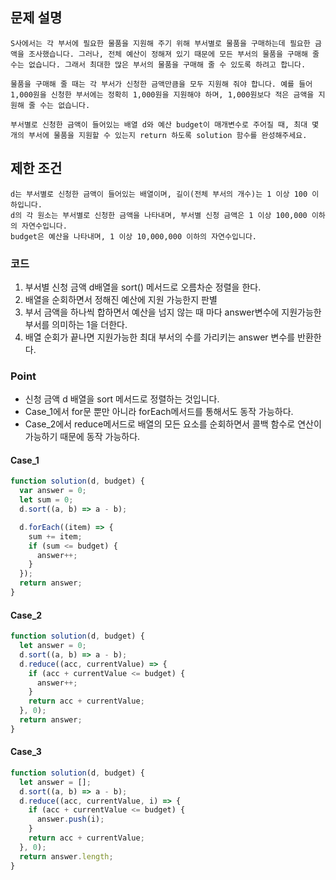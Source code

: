 ## 문제 설명

    S사에서는 각 부서에 필요한 물품을 지원해 주기 위해 부서별로 물품을 구매하는데 필요한 금액을 조사했습니다. 그러나, 전체 예산이 정해져 있기 때문에 모든 부서의 물품을 구매해 줄 수는 없습니다. 그래서 최대한 많은 부서의 물품을 구매해 줄 수 있도록 하려고 합니다.

    물품을 구매해 줄 때는 각 부서가 신청한 금액만큼을 모두 지원해 줘야 합니다. 예를 들어 1,000원을 신청한 부서에는 정확히 1,000원을 지원해야 하며, 1,000원보다 적은 금액을 지원해 줄 수는 없습니다.

    부서별로 신청한 금액이 들어있는 배열 d와 예산 budget이 매개변수로 주어질 때, 최대 몇 개의 부서에 물품을 지원할 수 있는지 return 하도록 solution 함수를 완성해주세요.

## 제한 조건

    d는 부서별로 신청한 금액이 들어있는 배열이며, 길이(전체 부서의 개수)는 1 이상 100 이하입니다.
    d의 각 원소는 부서별로 신청한 금액을 나타내며, 부서별 신청 금액은 1 이상 100,000 이하의 자연수입니다.
    budget은 예산을 나타내며, 1 이상 10,000,000 이하의 자연수입니다.

### 코드

1. 부서별 신청 금액 d배열을 sort() 메서드로 오름차순 정렬을 한다.
2. 배열을 순회하면서 정해진 예산에 지원 가능한지 판별
3. 부서 금액을 하나씩 합하면서 예산을 넘지 않는 때 마다 answer변수에 지원가능한 부서를 의미하는 1을 더한다.
4. 배열 순회가 끝나면 지원가능한 최대 부서의 수를 가리키는 answer 변수를 반환한다.

### Point

- 신청 금액 d 배열을 sort 메서드로 정렬하는 것입니다.
- Case_1에서 for문 뿐만 아니라 forEach메서드를 통해서도 동작 가능하다.
- Case_2에서 reduce메서드로 배열의 모든 요소를 순회하면서 콜백 함수로 연산이 가능하기 때문에 동작 가능하다.

#### Case_1

```js
function solution(d, budget) {
  var answer = 0;
  let sum = 0;
  d.sort((a, b) => a - b);

  d.forEach((item) => {
    sum += item;
    if (sum <= budget) {
      answer++;
    }
  });
  return answer;
}
```

#### Case_2

```js
function solution(d, budget) {
  let answer = 0;
  d.sort((a, b) => a - b);
  d.reduce((acc, currentValue) => {
    if (acc + currentValue <= budget) {
      answer++;
    }
    return acc + currentValue;
  }, 0);
  return answer;
}
```

#### Case_3

```js
function solution(d, budget) {
  let answer = [];
  d.sort((a, b) => a - b);
  d.reduce((acc, currentValue, i) => {
    if (acc + currentValue <= budget) {
      answer.push(i);
    }
    return acc + currentValue;
  }, 0);
  return answer.length;
}
```
